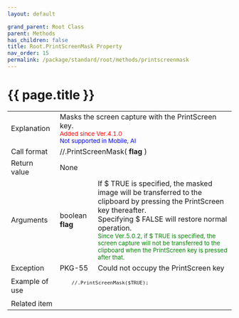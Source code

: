 ```yaml
---
layout: default

grand_parent: Root Class
parent: Methods
has_children: false
title: Root.PrintScreenMask Property
nav_order: 15
permalink: /package/standard/root/methods/printscreenmask
---
```

# {{ page.title }}

<table>
  <tr>
    <td>Explanation</td>
    <td colspan="2">Masks the screen capture with the PrintScreen key.<br><small><span style="color:red">Added since Ver.4.1.0</span></small><br><small><span style="color:blue">Not supported in Mobile, AI</span></small></td>
  </tr>
  <tr>
    <td>Call format</td>
    <td colspan="2">//.PrintScreenMask( <b>flag</b> )</td>
  </tr>
  <tr>
    <td>Return value</td>
    <td colspan="2">None</td>
  </tr>  
  <tr>
    <td>Arguments</td>
    <td>boolean <b>flag</b></td>
    <td>If $ TRUE is specified, the masked image will be transferred to the clipboard by pressing the PrintScreen key thereafter.<br> Specifying $ FALSE will restore normal operation.<br><small><span style="color:green">Since Ver.5.0.2, if $ TRUE is specified, the screen capture will not be transferred to the clipboard when the PrintScreen key is pressed after that.</span></small></td>
  </tr>
  <tr>
    <td>Exception</td>
    <td>PKG-55</td>
    <td>Could not occupy the PrintScreen key</td>
  </tr>
  <tr>
    <td>Example of use</td>
    <td colspan="2">
    <code><pre>
    //.PrintScreenMask($TRUE);
    </pre></code></td>
  </tr>
  <tr>
    <td>Related item</td>
    <td colspan="2"></td>
  </tr>
</table>



